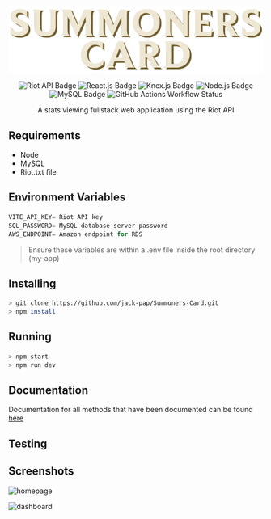 
<p align="center">
   <img alt="logo" src="./docs/logo.png">
</p>
 
<p align="center">
  
  <img src="https://img.shields.io/badge/Riot_API-%23EB0029?logo=riotgames" alt="Riot API Badge">
  <img src="https://img.shields.io/badge/React.js-gray?logo=react&logoColor=%2361DAFB" alt="React.js Badge">
  <img src="https://img.shields.io/badge/Knex.js-gray?logo=knexdotjs&logoColor=%23D26B38" alt="Knex.js Badge" style="display: inline-block;">
  <img src="https://img.shields.io/badge/Node.js-gray?logo=nodedotjs&logoColor=%235FA04E" alt="Node.js Badge" style="display: inline-block;">
  <img src="https://img.shields.io/badge/MySQL-gray?logo=mysql&logoColor=orange" alt="MySQL Badge" style="display: inline-block;">
  <img src="https://img.shields.io/github/actions/workflow/status/jack-pap/Summoners-Card/node.js.yml?branch=main&logo=githubactions&logoColor=white" alt="GitHub Actions Workflow Status" style="display: inline-block;">
  
</p>

<p align="center">
  A stats viewing fullstack web application using the Riot API
</p>

## Requirements 

- Node 
- MySQL
- Riot.txt file

## Environment Variables
```js
VITE_API_KEY= Riot API key
SQL_PASSWORD= MySQL database server password
AWS_ENDPOINT= Amazon endpoint for RDS 
```
>Ensure these variables are within a .env file inside the root directory (my-app)
## Installing

```bash
> git clone https://github.com/jack-pap/Summoners-Card.git
> npm install 
```

## Running

```bash
> npm start 
> npm run dev 
```
## Documentation

Documentation for all methods that have been documented can be found [here](https://jack-pap.github.io/Summoners-Card/index.html)

## Testing

## Screenshots
![homepage](https://github.com/user-attachments/assets/6191574a-2d2e-4fbe-955f-8b30944513d3)

![dashboard](https://github.com/user-attachments/assets/678e1470-fa80-4f3c-a10f-d2829f8761ec)


